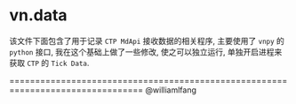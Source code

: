 # vn.data

该文件下面包含了用于记录 `CTP MdApi` 接收数据的相关程序, 主要使用了 `vnpy` 的 `python` 接口, 我在这个基础上做了一些修改, 使之可以独立运行, 单独开启进程来获取 `CTP` 的 `Tick Data`.

================================================================================
@williamlfang
